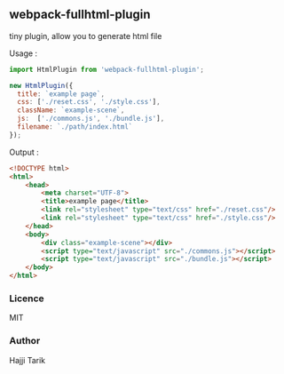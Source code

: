 ## webpack-fullhtml-plugin

tiny plugin, allow you to generate html file

Usage :
    
```js
import HtmlPlugin from 'webpack-fullhtml-plugin';

new HtmlPlugin({
  title: `example page`,
  css: ['./reset.css', './style.css'],
  className: `example-scene`,
  js:  ['./commons.js', './bundle.js'],
  filename: `./path/index.html`
}); 
```
    
Output :

```html
<!DOCTYPE html>
<html>
    <head>
        <meta charset="UTF-8">
        <title>example page</title>
        <link rel="stylesheet" type="text/css" href="./reset.css"/>
        <link rel="stylesheet" type="text/css" href="./style.css"/>
    </head>
    <body>
        <div class="example-scene"></div>
        <script type="text/javascript" src="./commons.js"></script>
        <script type="text/javascript" src="./bundle.js"></script>
    </body>
</html>
```
    
### Licence
MIT

### Author
Hajji Tarik
